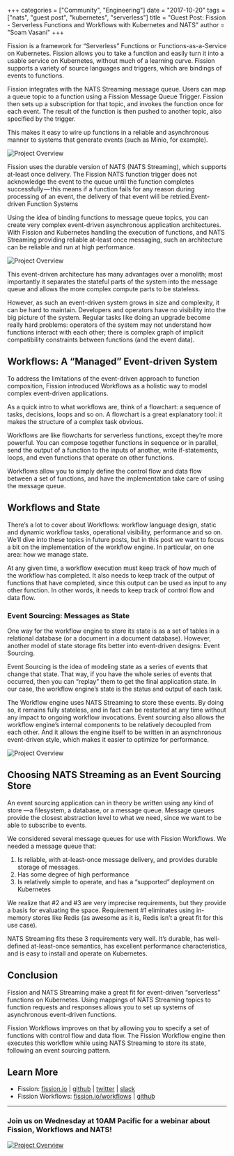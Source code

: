 +++
categories = ["Community", "Engineering"]
date = "2017-10-20"
tags = ["nats", "guest post", "kubernetes", "serverless"]
title = "Guest Post: Fission - Serverless Functions and Workflows with Kubernetes and NATS"
author = "Soam Vasani"
+++

Fission is a framework for “Serverless” Functions or Functions-as-a-Service on Kubernetes. Fission allows you to take a function and easily turn it into a usable service on Kubernetes, without much of a learning curve. Fission supports a variety of source languages and triggers, which are bindings of events to functions.

Fission integrates with the NATS Streaming message queue. Users can map a queue topic to a function using a Fission Message Queue Trigger. Fission then sets up a subscription for that topic, and invokes the function once for each event. The result of the function is then pushed to another topic, also specified by the trigger.

This makes it easy to wire up functions in a reliable and asynchronous manner to systems that generate events (such as Minio, for example).

<img class="img-responsive center-block" alt="Project Overview" src="/img/blog/serverless-functions-and-workflows-with-kubernetes-and-nats/01.png">

Fission uses the durable version of NATS (NATS Streaming), which supports at-least once delivery. The Fission NATS function trigger does not acknowledge the event to the queue until the function completes successfully — this means if a function fails for any reason during processing of an event, the delivery of that event will be retried.Event-driven Function Systems

Using the idea of binding functions to message queue topics, you can create very complex event-driven asynchronous application architectures. With Fission and Kubernetes handling the execution of functions, and NATS Streaming providing reliable at-least once messaging, such an architecture can be reliable and run at high performance.

<img class="img-responsive center-block" alt="Project Overview" src="/img/blog/serverless-functions-and-workflows-with-kubernetes-and-nats/02.png">

This event-driven architecture has many advantages over a monolith; most importantly it separates the stateful parts of the system into the message queue and allows the more complex compute parts to be stateless.

However, as such an event-driven system grows in size and complexity, it can be hard to maintain. Developers and operators have no visibility into the big picture of the system. Regular tasks like doing an upgrade become really hard problems: operators of the system may not understand how functions interact with each other; there is complex graph of implicit compatibility constraints between functions (and the event data).

## Workflows: A “Managed” Event-driven System

To address the limitations of the event-driven approach to function composition, Fission introduced Workflows as a holistic way to model complex event-driven applications.

As a quick intro to what workflows are, think of a flowchart: a sequence of tasks, decisions, loops and so on. A flowchart is a great explanatory tool: it makes the structure of a complex task obvious.

Workflows are like flowcharts for serverless functions, except they’re more powerful. You can compose together functions in sequence or in parallel, send the output of a function to the inputs of another, write if-statements, loops, and even functions that operate on other functions.

Workflows allow you to simply define the control flow and data flow between a set of functions, and have the implementation take care of using the message queue.

## Workflows and State

There’s a lot to cover about Workflows: workflow language design, static and dynamic workflow tasks, operational visibility, performance and so on. We’ll dive into these topics in future posts, but in this post we want to focus a bit on the implementation of the workflow engine. In particular, on one area: how we manage state.

At any given time, a workflow execution must keep track of how much of the workflow has completed. It also needs to keep track of the output of functions that have completed, since this output can be used as input to any other function. In other words, it needs to keep track of control flow and data flow.

### Event Sourcing: Messages as State

One way for the workflow engine to store its state is as a set of tables in a relational database (or a document in a document database). However, another model of state storage fits better into event-driven designs: Event Sourcing.

Event Sourcing is the idea of modeling state as a series of events that change that state. That way, if you have the whole series of events that occurred, then you can “replay” them to get the final application state. In our case, the workflow engine’s state is the status and output of each task.

The Workflow engine uses NATS Streaming to store these events. By doing so, it remains fully stateless, and in fact can be restarted at any time without any impact to ongoing workflow invocations. Event sourcing also allows the workflow engine’s internal components to be relatively decoupled from each other. And it allows the engine itself to be written in an asynchronous event-driven style, which makes it easier to optimize for performance.

<img class="img-responsive center-block" alt="Project Overview" src="/img/blog/serverless-functions-and-workflows-with-kubernetes-and-nats/03.png">

## Choosing NATS Streaming as an Event Sourcing Store

An event sourcing application can in theory be written using any kind of store —a filesystem, a database, or a message queue. Message queues provide the closest abstraction level to what we need, since we want to be able to subscribe to events.

We considered several message queues for use with Fission Workflows. We needed a message queue that:

1. Is reliable, with at-least-once message delivery, and provides durable storage of messages.
2. Has some degree of high performance
3. Is relatively simple to operate, and has a “supported” deployment on Kubernetes

We realize that #2 and #3 are very imprecise requirements, but they provide a basis for evaluating the space. Requirement #1 eliminates using in-memory stores like Redis (as awesome as it is, Redis isn’t a great fit for this use case).

NATS Streaming fits these 3 requirements very well. It’s durable, has well-defined at-least-once semantics, has excellent performance characteristics, and is easy to install and operate on Kubernetes.

## Conclusion

Fission and NATS Streaming make a great fit for event-driven “serverless” functions on Kubernetes. Using mappings of NATS Streaming topics to function requests and responses allows you to set up systems of asynchronous event-driven functions.

Fission Workflows improves on that by allowing you to specify a set of functions with control flow and data flow. The Fission Workflow engine then executes this workflow while using NATS Streaming to store its state, following an event sourcing pattern.

## Learn More

- Fission: [fission.io](https://medium.com/r/?url=http%3A%2F%2Ffission.io) | [github](https://medium.com/r/?url=http%3A%2F%2Fgithub.com%2Ffission%2Ffission) | [twitter](https://medium.com/r/?url=https%3A%2F%2Ftwitter.com%2Ffissionio) | [slack](https://medium.com/r/?url=http%3A%2F%2Fslack.fission.io)
- Fission Workflows: [fission.io/workflows](https://medium.com/r/?url=http%3A%2F%2Ffission.io%2Fworkflows) | [github](https://medium.com/r/?url=http%3A%2F%2Fgithub.com%2Ffission%2Ffission-workflows)

---

### Join us on Wednesday at 10AM Pacific for a webinar about Fission, Workflows and NATS!

<a href="http://nats.io/blog/serverless-for-the-cloud-native-era/" target="_blank"><img class="img-responsive center-block" alt="Project Overview" src="/img/blog/serverless-functions-and-workflows-with-kubernetes-and-nats/fission-webinar.png"></a>
